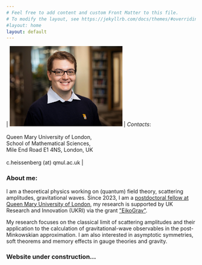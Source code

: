 ```yaml
---
# Feel free to add content and custom Front Matter to this file.
# To modify the layout, see https://jekyllrb.com/docs/themes/#overriding-theme-defaults
#layout: home
layout: default
---
```


| <img src="/assets/figures/picCH.jpg" width="300"> | *Contacts*: <br><br> Queen Mary University of London, <br> School of Mathematical Sciences, <br> Mile End Road E1 4NS, London, UK  <br><br> c.heissenberg (at) qmul.ac.uk |

### About me:

I am a theoretical physics working on (quantum) field theory, scattering amplitudes, gravitational waves. Since 2023, I am a [postdoctoral fellow at Queen Mary University of London](https://www.qmul.ac.uk/maths/profiles/heissenbergc.html), my research is supported by UK Research and Innovation (UKRI) via the grant ["EikoGrav"](https://gtr.ukri.org/projects?ref=EP%2FX037312%2F1).

My research focuses on the classical limit of scattering amplitudes and their application to the calculation of
gravitational-wave observables in the post-Minkowskian approximation. I am also interested in asymptotic
symmetries, soft theorems and memory effects in gauge theories and gravity.

### Website under construction...
